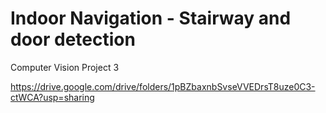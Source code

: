 # Indoor Navigation - Stairway and door detection
Computer Vision Project 3

https://drive.google.com/drive/folders/1pBZbaxnbSvseVVEDrsT8uze0C3-ctWCA?usp=sharing
